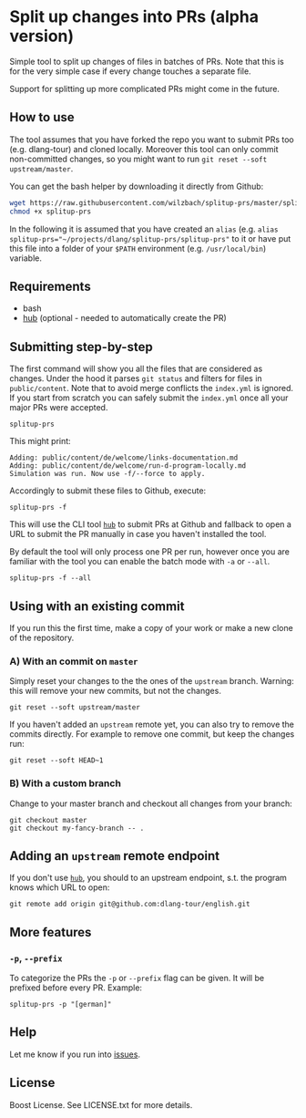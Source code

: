 Split up changes into PRs (alpha version)
=========================================

Simple tool to split up changes of files in batches of PRs.
Note that this is for the very simple case if every change touches a separate file.

Support for splitting up more complicated PRs might come in the future.

How to use
----------

The tool assumes that you have forked the repo you want to submit PRs too (e.g. dlang-tour) and cloned locally. Moreover this tool can only commit non-committed changes, so you might want to run `git reset --soft upstream/master`.

You can get the bash helper by downloading it directly from Github:

```sh
wget https://raw.githubusercontent.com/wilzbach/splitup-prs/master/splitup-prs
chmod +x splitup-prs
```

In the following it is assumed that you have created an `alias` (e.g. `alias splitup-prs="~/projects/dlang/splitup-prs/splitup-prs"` to it or have put this file into a folder of your `$PATH` environment (e.g. `/usr/local/bin`) variable.

Requirements
------------

- bash
- [hub][hub] (optional - needed to automatically create the PR)

Submitting step-by-step
-----------------------

The first command will show you all the files that are considered as changes.
Under the hood it parses `git status` and filters for files in `public/content`.
Note that to avoid merge conflicts the `index.yml` is ignored. If you start from scratch
you can safely submit the `index.yml` once all your major PRs were accepted.

```
splitup-prs
```

This might print:

```
Adding: public/content/de/welcome/links-documentation.md
Adding: public/content/de/welcome/run-d-program-locally.md
Simulation was run. Now use -f/--force to apply.
```

Accordingly to submit these files to Github, execute:

```
splitup-prs -f
```

This will use the CLI tool [`hub`][hub] to submit PRs at Github
and fallback to open a URL to submit the PR manually in case you haven't
installed the tool.

By default the tool will only process one PR per run, however once you are familiar
with the tool you can enable the batch mode with `-a` or `--all`.

```
splitup-prs -f --all
```

Using with an existing commit
-----------------------------

If you run this the first time, make a copy of your work or make a new clone of
the repository.

### A) With an commit on `master`

Simply reset your changes to the the ones of the `upstream` branch.
Warning: this will remove your new commits, but not the changes.

```
git reset --soft upstream/master
```

If you haven't added an `upstream` remote yet, you can also try to remove the commits directly.
For example to remove one commit, but keep the changes run:

```
git reset --soft HEAD~1
```

### B) With a custom branch

Change to your master branch and checkout all changes from your branch:

```
git checkout master
git checkout my-fancy-branch -- .
```

Adding an `upstream` remote endpoint
------------------------------------

If you don't use [`hub`][hub], you should to an upstream endpoint, s.t. the program
knows which URL to open:

```
git remote add origin git@github.com:dlang-tour/english.git
```

More features
-------------

### `-p`, `--prefix`

To categorize the PRs the `-p` or `--prefix` flag can be given. It will
be prefixed before every PR. Example:

```
splitup-prs -p "[german]"
```

Help
----

Let me know if you run into [issues](https://github.com/wilzbach/splitup-prs/issues).

License
-------

Boost License. See LICENSE.txt for more details.

[hub]: https://github.com/github/hub
